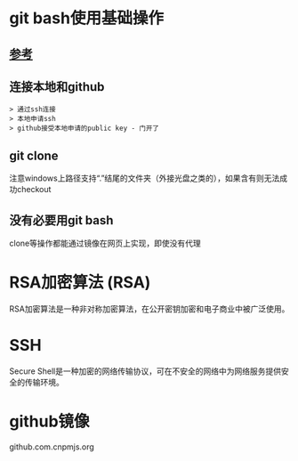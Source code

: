 # git bash使用基础操作 
## [参考](https://github.com/Niofh/github)
## 连接本地和github
    > 通过ssh连接
    > 本地申请ssh
    > github接受本地申请的public key - 门开了
## git clone
注意windows上路径支持“.”结尾的文件夹（外接光盘之类的），如果含有则无法成功checkout
## 没有必要用git bash
clone等操作都能通过镜像在网页上实现，即使没有代理
# RSA加密算法 (RSA)
RSA加密算法是一种非对称加密算法，在公开密钥加密和电子商业中被广泛使用。
# SSH
Secure Shell是一种加密的网络传输协议，可在不安全的网络中为网络服务提供安全的传输环境。
# github镜像
github.com.cnpmjs.org
